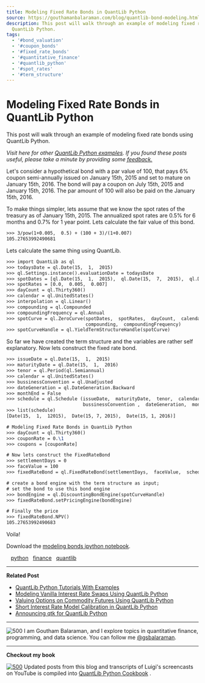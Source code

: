 ```yaml
---
title: Modeling Fixed Rate Bonds in QuantLib Python
source: https://gouthamanbalaraman.com/blog/quantlib-bond-modeling.html
description: This post will walk through an example of modeling fixed rate bonds using
  QuantLib Python.
tags:
  - '#bond_valuation'
  - '#coupon_bonds'
  - '#fixed_rate_bonds'
  - '#quantitative_finance'
  - '#quantlib_python'
  - '#spot_rates'
  - '#term_structure'
---
```

# Modeling Fixed Rate Bonds in QuantLib Python

This post will walk through an example of modeling fixed rate bonds using QuantLib Python.

*Visit here for other [QuantLib Python examples](http://gouthamanbalaraman.com/blog/quantlib-python-tutorials-with-examples.html). If you found these posts useful,  please take a minute by providing some [feedback.](https://docs.google.com/forms/d/e/1FAIpQLSdFdJ768HKmIyJmaVRHBUJNY5NyQl6vr0GZvSkx-bUfIloNZA/viewform)*

Let's consider a hypothetical bond with a par value of 100,  that pays 6% coupon semi-annually issued on January 15th,  2015 and set to mature on January 15th,  2016. The bond will pay a coupon on July 15th,  2015 and January 15th,  2016. The par amount of 100 will also be paid on the January 15th,  2016.

To make things simpler,  lets assume that we know the spot rates of the treasury as of January 15th,  2015. The annualized spot rates are 0.5% for 6 months and 0.7% for 1 year point. Lets calculate the fair value of this bond.

```latex
>>> 3/pow(1+0.005,  0.5) + (100 + 3)/(1+0.007)
105.27653992490681
```

Lets calculate the same thing using QuantLib.

```latex
>>> import QuantLib as ql
>>> todaysDate = ql.Date(15,  1,  2015)
>>> ql.Settings.instance().evaluationDate = todaysDate
>>> spotDates = [ql.Date(15,  1,  2015),  ql.Date(15,  7,  2015),  ql.Date(15,  1,  2016)]
>>> spotRates = [0.0,  0.005,  0.007]
>>> dayCount = ql.Thirty360()
>>> calendar = ql.UnitedStates()
>>> interpolation = ql.Linear()
>>> compounding = ql.Compounded
>>> compoundingFrequency = ql.Annual
>>> spotCurve = ql.ZeroCurve(spotDates,  spotRates,  dayCount,  calendar,  interpolation, 
                             compounding,  compoundingFrequency)
>>> spotCurveHandle = ql.YieldTermStructureHandle(spotCurve)
```

So far we have created the term structure and the variables are rather self explanatory. Now lets construct the fixed rate bond.

```latex
>>> issueDate = ql.Date(15,  1,  2015)
>>> maturityDate = ql.Date(15,  1,  2016)
>>> tenor = ql.Period(ql.Semiannual)
>>> calendar = ql.UnitedStates()
>>> bussinessConvention = ql.Unadjusted
>>> dateGeneration = ql.DateGeneration.Backward
>>> monthEnd = False
>>> schedule = ql.Schedule (issueDate,  maturityDate,  tenor,  calendar,  bussinessConvention, 
                            bussinessConvention ,  dateGeneration,  monthEnd)
>>> list(schedule)
[Date(15,  1,  12015),  Date(15, 7, 2015),  Date(15, 1, 2016)]

# Modeling Fixed Rate Bonds in QuantLib Python
>>> dayCount = ql.Thirty360()
>>> couponRate = 0.\1
>>> coupons = [couponRate]

# Now lets construct the FixedRateBond
>>> settlementDays = 0
>>> faceValue = 100
>>> fixedRateBond = ql.FixedRateBond(settlementDays,  faceValue,  schedule,  coupons,  dayCount)

# create a bond engine with the term structure as input;
# set the bond to use this bond engine
>>> bondEngine = ql.DiscountingBondEngine(spotCurveHandle)
>>> fixedRateBond.setPricingEngine(bondEngine)

# Finally the price
>>> fixedRateBond.NPV()
105.27653992490683
```

Voila!

Download the [modeling bonds ipython notebook](https://gouthamanbalaraman.com/extra/notebooks/modeling-bonds.ipynb).

   [python](http://gouthamanbalaraman.com/tag/python.html)   [finance](http://gouthamanbalaraman.com/tag/finance.html)   [quantlib](http://gouthamanbalaraman.com/tag/quantlib.html)

---

**Related Post**

- [QuantLib Python Tutorials With Examples](http://gouthamanbalaraman.com/blog/quantlib-python-tutorials-with-examples.html)
- [Modeling Vanilla Interest Rate Swaps Using QuantLib Python](http://gouthamanbalaraman.com/blog/interest-rate-swap-quantlib-python.html)
- [Valuing Options on Commodity Futures Using QuantLib Python](http://gouthamanbalaraman.com/blog/value-options-commodity-futures-black-formula-quantlib-python.html)
- [Short Interest Rate Model Calibration in QuantLib Python](http://gouthamanbalaraman.com/blog/short-interest-rate-model-calibration-quantlib.html)
- [Announcing qtk for QuantLib Python](http://gouthamanbalaraman.com/blog/announcing-qtk-quantlib-python.html)

---

 ![500](https://gouthamanbalaraman.com/images/me.png)
I am Goutham Balaraman,  and I explore topics in quantitative finance,  programming,  and data science. You can follow me [@gsbalaraman](https://twitter.com/gsbalaraman).

---

**Checkout my book**

[ ![500](https://gouthamanbalaraman.com/images/cookbook.png)](https://leanpub.com/quantlibpythoncookbook)
Updated posts from this blog and transcripts of Luigi's screencasts on YouTube is compiled into [QuantLib Python Cookbook](https://leanpub.com/quantlibpythoncookbook) .